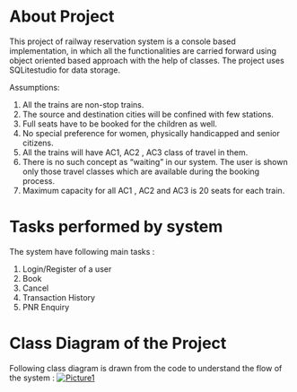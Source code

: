 # About Project 
This project of railway reservation system is a console based implementation, in which all the functionalities are carried forward using object oriented based approach with the help of classes. The project uses  SQLitestudio for data storage. 

Assumptions:
1. All the trains are non-stop trains.
2. The source and destination cities will be confined with few stations.
3. Full seats have to be booked for the children as well.
4. No special preference for women, physically handicapped and senior citizens.
5. All the trains will have AC1, AC2 , AC3 class of travel in them. 
6. There is no such concept as “waiting” in our system. The user is shown only those travel classes which are available during the booking process.
7. Maximum capacity for all AC1 , AC2 and AC3 is 20 seats for each train.

# Tasks performed by system
The system have following main tasks :

1. Login/Register of a user
2. Book
3. Cancel
4. Transaction History
5. PNR Enquiry 

# Class Diagram of the Project
Following class diagram is drawn from the code to understand the flow of the system : 
[
![Picture1](https://user-images.githubusercontent.com/48834012/103614982-c3bebc80-4f4f-11eb-954e-5b2120f1f43d.png)
](url)



